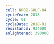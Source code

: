```yaml
---
cell: NR02-GOLF-04
cycleYear: 2018
cycle: 01
cycleDate: 2018-01
resistance: 934000
enlightened: 390000 
---
```

      